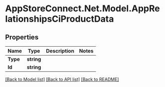# AppStoreConnect.Net.Model.AppRelationshipsCiProductData

## Properties

Name | Type | Description | Notes
------------ | ------------- | ------------- | -------------
**Type** | **string** |  | 
**Id** | **string** |  | 

[[Back to Model list]](../README.md#documentation-for-models) [[Back to API list]](../README.md#documentation-for-api-endpoints) [[Back to README]](../README.md)

